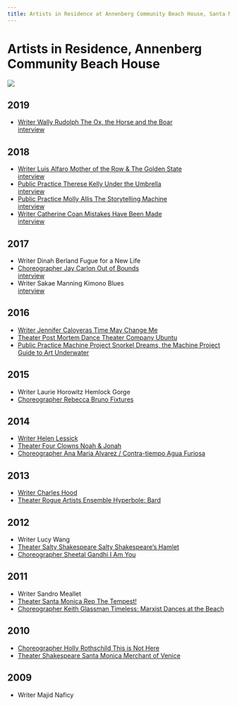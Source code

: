 ```yaml
---
title: Artists in Residence at Annenberg Community Beach House, Santa Monica
---
```


Artists in Residence, Annenberg Community Beach House
=====================================================

![](/uploads/coast-painting.jpg)

2019
----

*   [Writer Wally Rudolph The Ox, the Horse and the Boar](https://www.wallyrudolph.com/)  
  [interview](https://www.santamonica.gov/blog/meet-spring-2019-beach-house-writer-in-residence-wally-rudolph)

2018
----

*   [Writer Luis Alfaro Mother of the Row & The Golden State](https://dramaticarts.usc.edu/luis-alfaro/)  
  [interview](https://www.santamonica.gov/press/2018/01/17/playwright-luis-alfaro-named-writer-in-residence-at-the-annenberg-community-beach-house)
*   [Public Practice Therese Kelly Under the Umbrella](http://www.theresekelly.com/)  
  [interview](https://www.santamonica.gov/blog/architect-and-social-practice-artist-therese-kelly-to-lead-tours-illuminating-our-relationship-with-water)
*   [Public Practice Molly Allis The Storytelling Machine](https://www.mollyallis.com/)  
  [interview](https://www.santamonica.gov/blog/artist-molly-allis-focuses-on-accessibility-and-joy-in-her-process)
*   [Writer Catherine Coan Mistakes Have Been Made](https://catherinecoan.com/)  
  [interview](https://beachhouseair.blogspot.com/2018/12/following-and-reconciling-different.html)

2017
----

*   Writer Dinah Berland Fugue for a New Life
*   [Choreographer Jay Carlon Out of Bounds](https://www.jaycarlon.com/)  
  [interview](https://www.santamonica.gov/blog/artist-jay-carlon-explores-migration-and-displacement-through-dance-at-the-beach-house)
*   Writer Sakae Manning Kimono Blues  
  [interview](https://www.santamonica.gov/blog/writer-sakae-manning-forges-alliances-between-women-of-color-through-storytelling)

2016
----

*   [Writer Jennifer Caloyeras Time May Change Me](http://www.jennifercaloyeras.com/)
*   [Theater Post Mortem Dance Theater Company Ubuntu](http://postmortemmovement.wixsite.com/)
*   [Public Practice Machine Project Snorkel Dreams, the Machine Project Guide to Art Underwater](https://machineproject.com/2016/projects/snorkel-dreams-a-machine-project-guide-to-art-underwater/)

2015
----

*   Writer Laurie Horowitz Hemlock Gorge
*   [Choreographer Rebecca Bruno Fixtures](https://www.rebeccabruno.net/)

2014
----

*   [Writer Helen Lessick](http://helenlessick.net/)
*   [Theater Four Clowns Noah & Jonah](http://fourclowns.org/)
*   [Choreographer Ana Maria Alvarez / Contra-tiempo Agua Furiosa](http://www.contra-tiempo.org/)

2013
----

*   [Writer Charles Hood](https://charleshoodbooks.viewbook.com/)
*   [Theater Rogue Artists Ensemble Hyperbole: Bard](https://www.rogueartists.org/)

2012
----

*   Writer Lucy Wang
*   [Theater Salty Shakespeare Salty Shakespeare’s Hamlet](http://www.saltyshakespeare.org/)
*   [Choreographer Sheetal Gandhi I Am You](http://sheetalgandhi.com/)

2011
----

*   Writer Sandro Meallet
*   [Theater Santa Monica Rep The Tempest!](https://www.santamonicarep.org/)
*   [Choreographer Keith Glassman Timeless: Marxist Dances at the Beach](http://www.keithglassman.org/)

2010
----

*   [Choreographer Holly Rothschild This is Not Here](http://strangeandelegant.com/)
*   [Theater Shakespeare Santa Monica Merchant of Venice](http://notmanapart.com/shakespeare-santa-monica)

2009
----

*   Writer Majid Naficy
